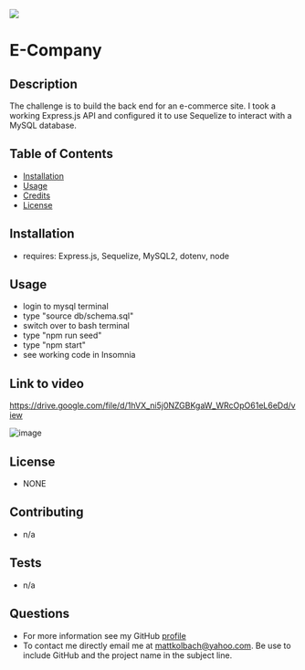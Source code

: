 ![](https://img.shields.io:/badge/License-NONE-blue)

# E-Company

## Description

The challenge is to build the back end for an e-commerce site. I took a working Express.js API and configured it to use Sequelize to interact with a MySQL database.

## Table of Contents
- [Installation](#installation)
- [Usage](#usage)
- [Credits](#credits)
- [License](#license)

## Installation
- requires: Express.js, Sequelize, MySQL2, dotenv, node

## Usage
- login to mysql terminal
- type "source db/schema.sql"
- switch over to bash terminal
- type "npm run seed"
- type "npm start"
- see working code in Insomnia

## Link to video

https://drive.google.com/file/d/1hVX_ni5j0NZGBKgaW_WRcOpO61eL6eDd/view

![image](https://user-images.githubusercontent.com/94270439/156946372-e741c712-1fb4-480c-9d47-4615ca58516d.png)


## License
- NONE

## Contributing
- n/a

## Tests
- n/a

## Questions
- For more information see my GitHub [profile](https://github.com/mattkolbach)
- To contact me directly email me at <mattkolbach@yahoo.com>. Be use to include GitHub and the project name in the subject line.
